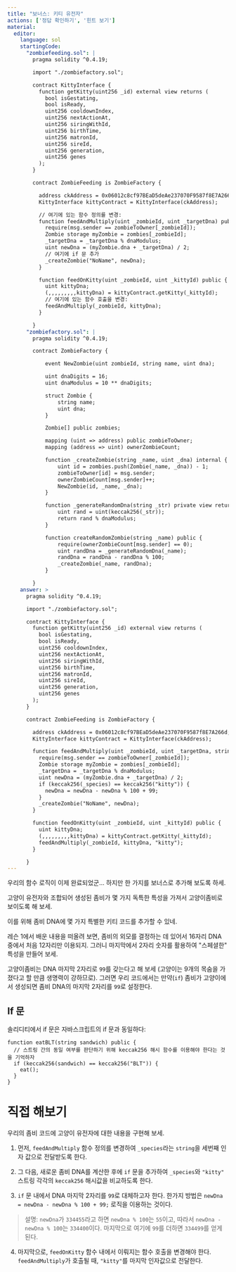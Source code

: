 ```yaml
---
title: "보너스: 키티 유전자"
actions: ['정답 확인하기', '힌트 보기']
material:
  editor:
    language: sol
    startingCode:
      "zombiefeeding.sol": |
        pragma solidity ^0.4.19;

        import "./zombiefactory.sol";

        contract KittyInterface {
          function getKitty(uint256 _id) external view returns (
            bool isGestating,
            bool isReady,
            uint256 cooldownIndex,
            uint256 nextActionAt,
            uint256 siringWithId,
            uint256 birthTime,
            uint256 matronId,
            uint256 sireId,
            uint256 generation,
            uint256 genes
          );
        }

        contract ZombieFeeding is ZombieFactory {

          address ckAddress = 0x06012c8cf97BEaD5deAe237070F9587f8E7A266d;
          KittyInterface kittyContract = KittyInterface(ckAddress);

          // 여기에 있는 함수 정의를 변경:
          function feedAndMultiply(uint _zombieId, uint _targetDna) public {
            require(msg.sender == zombieToOwner[_zombieId]);
            Zombie storage myZombie = zombies[_zombieId];
            _targetDna = _targetDna % dnaModulus;
            uint newDna = (myZombie.dna + _targetDna) / 2;
            // 여기에 if 문 추가
            _createZombie("NoName", newDna);
          }

          function feedOnKitty(uint _zombieId, uint _kittyId) public {
            uint kittyDna;
            (,,,,,,,,,kittyDna) = kittyContract.getKitty(_kittyId);
            // 여기에 있는 함수 호출을 변경: 
            feedAndMultiply(_zombieId, kittyDna);
          }

        }
      "zombiefactory.sol": |
        pragma solidity ^0.4.19;

        contract ZombieFactory {

            event NewZombie(uint zombieId, string name, uint dna);

            uint dnaDigits = 16;
            uint dnaModulus = 10 ** dnaDigits;

            struct Zombie {
                string name;
                uint dna;
            }

            Zombie[] public zombies;

            mapping (uint => address) public zombieToOwner;
            mapping (address => uint) ownerZombieCount;

            function _createZombie(string _name, uint _dna) internal {
                uint id = zombies.push(Zombie(_name, _dna)) - 1;
                zombieToOwner[id] = msg.sender;
                ownerZombieCount[msg.sender]++;
                NewZombie(id, _name, _dna);
            }

            function _generateRandomDna(string _str) private view returns (uint) {
                uint rand = uint(keccak256(_str));
                return rand % dnaModulus;
            }

            function createRandomZombie(string _name) public {
                require(ownerZombieCount[msg.sender] == 0);
                uint randDna = _generateRandomDna(_name);
                randDna = randDna - randDna % 100;
                _createZombie(_name, randDna);
            }

        }
    answer: >
      pragma solidity ^0.4.19;

      import "./zombiefactory.sol";

      contract KittyInterface {
        function getKitty(uint256 _id) external view returns (
          bool isGestating,
          bool isReady,
          uint256 cooldownIndex,
          uint256 nextActionAt,
          uint256 siringWithId,
          uint256 birthTime,
          uint256 matronId,
          uint256 sireId,
          uint256 generation,
          uint256 genes
        );
      }

      contract ZombieFeeding is ZombieFactory {

        address ckAddress = 0x06012c8cf97BEaD5deAe237070F9587f8E7A266d;
        KittyInterface kittyContract = KittyInterface(ckAddress);

        function feedAndMultiply(uint _zombieId, uint _targetDna, string _species) public {
          require(msg.sender == zombieToOwner[_zombieId]);
          Zombie storage myZombie = zombies[_zombieId];
          _targetDna = _targetDna % dnaModulus;
          uint newDna = (myZombie.dna + _targetDna) / 2;
          if (keccak256(_species) == keccak256("kitty")) {
            newDna = newDna - newDna % 100 + 99;
          }
          _createZombie("NoName", newDna);
        }

        function feedOnKitty(uint _zombieId, uint _kittyId) public {
          uint kittyDna;
          (,,,,,,,,,kittyDna) = kittyContract.getKitty(_kittyId);
          feedAndMultiply(_zombieId, kittyDna, "kitty");
        }

      }
---
```


우리의 함수 로직이 이제 완료되었군... 하지만 한 가지를 보너스로 추가해 보도록 하세. 

고양이 유전자와 조합되어 생성된 좀비가 몇 가지 독특한 특성을 가져서 고양이좀비로 보이도록 해 보세. 

이를 위해 좀비 DNA에 몇 가지 특별한 키티 코드를 추가할 수 있네. 

레슨 1에서 배운 내용을 떠올려 보면, 좀비의 외모를 결정하는 데 있어서 16자리 DNA 중에서 처음 12자리만 이용되지. 그러니 마지막에서 2자리 숫자를 활용하여 "스페셜한" 특성을 만들어 보세. 

고양이좀비는 DNA 마지막 2자리로 `99`를 갖는다고 해 보세 (고양이는 9개의 목숨을 가졌다고 할 만큼 생명력이 강하므로). 그러면 우리 코드에서는 만약(`if`) 좀비가 고양이에서 생성되면 좀비 DNA의 마지막 2자리를 `99`로 설정한다. 

## If 문

솔리디티에서 if 문은 자바스크립트의 if 문과 동일하다: 
```
function eatBLT(string sandwich) public {
  // 스트링 간의 동일 여부를 판단하기 위해 keccak256 해시 함수를 이용해야 한다는 것을 기억하자 
  if (keccak256(sandwich) == keccak256("BLT")) {
    eat();
  }
}
```

# 직접 해보기

우리의 좀비 코드에 고양이 유전자에 대한 내용을 구현해 보세.  

1. 먼저, `feedAndMultiply` 함수 정의를 변경하여 `_species`라는 `string`을 세번째 인자 값으로 전달받도록 한다. 

2. 그 다음, 새로운 좀비 DNA를 계산한 후에 `if` 문을 추가하여 `_species`와 `"kitty"` 스트링 각각의 `keccak256` 해시값을 비교하도록 한다. 

3. `if` 문 내에서 DNA 마지막 2자리를 `99`로 대체하고자 한다. 한가지 방법은 `newDna = newDna - newDna % 100 + 99;` 로직을 이용하는 것이다. 

  > 설명: `newDna`가 `334455`라고 하면 `newDna % 100`는 `55`이고, 따라서 `newDna - newDna % 100`는 `334400`이다. 마지막으로 여기에 `99`를 더하면 `334499`를 얻게 된다.

4. 마지막으로, `feedOnKitty` 함수 내에서 이뤄지는 함수 호출을 변경해야 한다. `feedAndMultiply`가 호출될 때, `"kitty"`를 마지막 인자값으로 전달한다. 